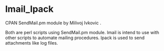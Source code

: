 # lmail_lpack
CPAN SendMail.pm module by Milivoj Ivkovic .

Both are perl scripts using SendMail.pm module.
lmail is intend to use with other scripts to automate mailing procedures.
lpack is used to send attachments like log files.
